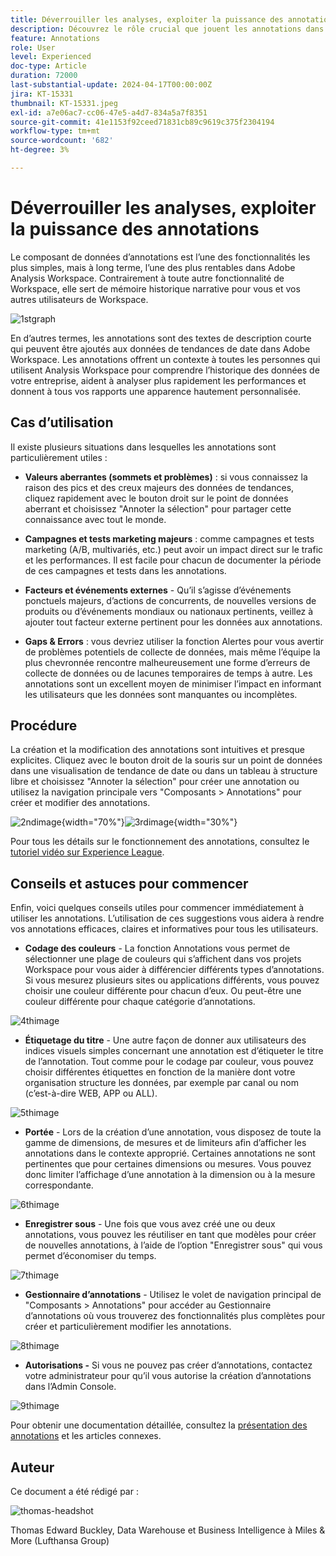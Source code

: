 ```yaml
---
title: Déverrouiller les analyses, exploiter la puissance des annotations
description: Découvrez le rôle crucial que jouent les annotations dans Adobe Analysis Workspace et obtenez des conseils pratiques pour optimiser leur utilisation. Augmentez votre compréhension des données et votre collaboration à de nouveaux niveaux, en extrayant des informations analytiques plus riches tout au long du chemin.
feature: Annotations
role: User
level: Experienced
doc-type: Article
duration: 72000
last-substantial-update: 2024-04-17T00:00:00Z
jira: KT-15331
thumbnail: KT-15331.jpeg
exl-id: a7e06ac7-cc06-47e5-a4d7-834a5a7f8351
source-git-commit: 41e1153f92ceed71831cb89c9619c375f2304194
workflow-type: tm+mt
source-wordcount: '682'
ht-degree: 3%

---
```


# Déverrouiller les analyses, exploiter la puissance des annotations

Le composant de données d’annotations est l’une des fonctionnalités les plus simples, mais à long terme, l’une des plus rentables dans Adobe Analysis Workspace. Contrairement à toute autre fonctionnalité de Workspace, elle sert de mémoire historique narrative pour vous et vos autres utilisateurs de Workspace.

![1stgraph](assets/1stgraph.png)

En d’autres termes, les annotations sont des textes de description courte qui peuvent être ajoutés aux données de tendances de date dans Adobe Workspace. Les annotations offrent un contexte à toutes les personnes qui utilisent Analysis Workspace pour comprendre l’historique des données de votre entreprise, aident à analyser plus rapidement les performances et donnent à tous vos rapports une apparence hautement personnalisée.

## Cas d’utilisation

Il existe plusieurs situations dans lesquelles les annotations sont particulièrement utiles :

- **Valeurs aberrantes (sommets et problèmes)** : si vous connaissez la raison des pics et des creux majeurs des données de tendances, cliquez rapidement avec le bouton droit sur le point de données aberrant et choisissez &quot;Annoter la sélection&quot; pour partager cette connaissance avec tout le monde.

- **Campagnes et tests marketing majeurs** : comme campagnes et tests marketing (A/B, multivariés, etc.) peut avoir un impact direct sur le trafic et les performances. Il est facile pour chacun de documenter la période de ces campagnes et tests dans les annotations.

- **Facteurs et événements externes** - Qu’il s’agisse d’événements ponctuels majeurs, d’actions de concurrents, de nouvelles versions de produits ou d’événements mondiaux ou nationaux pertinents, veillez à ajouter tout facteur externe pertinent pour les données aux annotations.

- **Gaps &amp; Errors** : vous devriez utiliser la fonction Alertes pour vous avertir de problèmes potentiels de collecte de données, mais même l’équipe la plus chevronnée rencontre malheureusement une forme d’erreurs de collecte de données ou de lacunes temporaires de temps à autre. Les annotations sont un excellent moyen de minimiser l’impact en informant les utilisateurs que les données sont manquantes ou incomplètes.

## Procédure

La création et la modification des annotations sont intuitives et presque explicites. Cliquez avec le bouton droit de la souris sur un point de données dans une visualisation de tendance de date ou dans un tableau à structure libre et choisissez &quot;Annoter la sélection&quot; pour créer une annotation ou utilisez la navigation principale vers &quot;Composants > Annotations&quot; pour créer et modifier des annotations.

![2ndimage](assets/2ndimage.png){width="70%"}![3rdimage](assets/3rdimage.png){width="30%"}


Pour tous les détails sur le fonctionnement des annotations, consultez le [tutoriel vidéo sur Experience League](https://experienceleague.adobe.com/fr/docs/analytics-learn/tutorials/analysis-workspace/navigating-workspace-projects/annotations-in-analysis-workspace).

## Conseils et astuces pour commencer

Enfin, voici quelques conseils utiles pour commencer immédiatement à utiliser les annotations.  L’utilisation de ces suggestions vous aidera à rendre vos annotations efficaces, claires et informatives pour tous les utilisateurs.

- **Codage des couleurs** - La fonction Annotations vous permet de sélectionner une plage de couleurs qui s’affichent dans vos projets Workspace pour vous aider à différencier différents types d’annotations. Si vous mesurez plusieurs sites ou applications différents, vous pouvez choisir une couleur différente pour chacun d’eux. Ou peut-être une couleur différente pour chaque catégorie d’annotations.

![4thimage](assets/4thimage.png)

- **Étiquetage du titre** - Une autre façon de donner aux utilisateurs des indices visuels simples concernant une annotation est d’étiqueter le titre de l’annotation. Tout comme pour le codage par couleur, vous pouvez choisir différentes étiquettes en fonction de la manière dont votre organisation structure les données, par exemple par canal ou nom (c’est-à-dire WEB, APP ou ALL).

![5thimage](assets/5thimage.png)

- **Portée** - Lors de la création d’une annotation, vous disposez de toute la gamme de dimensions, de mesures et de limiteurs afin d’afficher les annotations dans le contexte approprié. Certaines annotations ne sont pertinentes que pour certaines dimensions ou mesures. Vous pouvez donc limiter l’affichage d’une annotation à la dimension ou à la mesure correspondante.

![6thimage](assets/6thimage.png)

- **Enregistrer sous** - Une fois que vous avez créé une ou deux annotations, vous pouvez les réutiliser en tant que modèles pour créer de nouvelles annotations, à l’aide de l’option &quot;Enregistrer sous&quot; qui vous permet d’économiser du temps.

![7thimage](assets/7thimage.png)

- **Gestionnaire d’annotations** - Utilisez le volet de navigation principal de &quot;Composants > Annotations&quot; pour accéder au Gestionnaire d’annotations où vous trouverez des fonctionnalités plus complètes pour créer et particulièrement modifier les annotations.

![8thimage](assets/8thimage.png)


- **Autorisations -** Si vous ne pouvez pas créer d’annotations, contactez votre administrateur pour qu’il vous autorise la création d’annotations dans l’Admin Console.

![9thimage](assets/9thimage.png)

Pour obtenir une documentation détaillée, consultez la [présentation des annotations](https://experienceleague.adobe.com/fr/docs/analytics/analyze/analysis-workspace/components/annotations/overview) et les articles connexes.

## Auteur

Ce document a été rédigé par :

![thomas-headshot](assets/thomas-headshot.png)

Thomas Edward Buckley, Data Warehouse et Business Intelligence à Miles &amp; More (Lufthansa Group)
